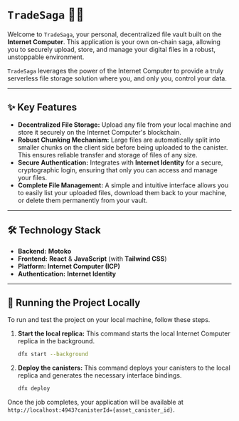 # `TradeSaga` 📜✨

Welcome to `TradeSaga`, your personal, decentralized file vault built on the **Internet Computer**. This application is your own on-chain saga, allowing you to securely upload, store, and manage your digital files in a robust, unstoppable environment.

`TradeSaga` leverages the power of the Internet Computer to provide a truly serverless file storage solution where you, and only you, control your data.

-----

## ✨ Key Features

  * **Decentralized File Storage:** Upload any file from your local machine and store it securely on the Internet Computer's blockchain.
  * **Robust Chunking Mechanism:** Large files are automatically split into smaller chunks on the client side before being uploaded to the canister. This ensures reliable transfer and storage of files of any size.
  * **Secure Authentication:** Integrates with **Internet Identity** for a secure, cryptographic login, ensuring that only you can access and manage your files.
  * **Complete File Management:** A simple and intuitive interface allows you to easily list your uploaded files, download them back to your machine, or delete them permanently from your vault.

-----

## 🛠️ Technology Stack

  * **Backend:** **Motoko**
  * **Frontend:** **React** & **JavaScript** (with **Tailwind CSS**)
  * **Platform:** **Internet Computer (ICP)**
  * **Authentication:** **Internet Identity**

-----

## 🚀 Running the Project Locally

To run and test the project on your local machine, follow these steps.

1.  **Start the local replica:** This command starts the local Internet Computer replica in the background.

    ```bash
    dfx start --background
    ```

2.  **Deploy the canisters:** This command deploys your canisters to the local replica and generates the necessary interface bindings.

    ```bash
    dfx deploy
    ```

Once the job completes, your application will be available at `http://localhost:4943?canisterId={asset_canister_id}`.